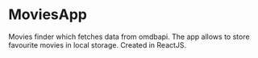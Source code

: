 # MoviesApp
Movies finder which fetches data from omdbapi. The app allows to store favourite movies in local storage. Created in ReactJS.
